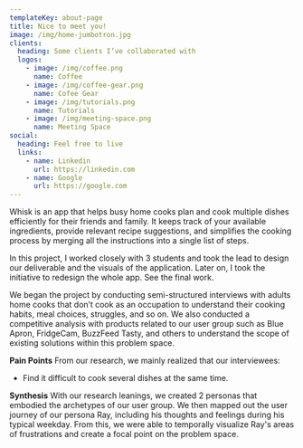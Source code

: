```yaml
---
templateKey: about-page
title: Nice to meet you!
image: /img/home-jumbotron.jpg
clients:
  heading: Some clients I’ve collaborated with
  logos:
    - image: /img/coffee.png
      name: Coffee
    - image: /img/coffee-gear.png
      name: Cofee Gear
    - image: /img/tutorials.png
      name: Tutorials
    - image: /img/meeting-space.png
      name: Meeting Space
social:
  heading: Feel free to live
  links:
    - name: Linkedin
      url: https://linkedin.com
    - name: Google
      url: https://google.com
---
```

Whisk is an app that helps busy home cooks plan and cook multiple dishes efficiently for their friends and family. It keeps track of your available ingredients, provide relevant recipe suggestions, and simplifies the cooking process by merging all the instructions into a single list of steps.

In this project, I worked closely with 3 students and took the lead to design our deliverable and the visuals of the application. Later on, I took the initiative to redesign the whole app. See the final work.


We began the project by conducting semi-structured interviews with adults home cooks that don’t cook as an occupation to understand their cooking habits, meal choices, struggles, and so on. We also conducted a competitive analysis with products related to our user group such as Blue Apron, FridgeCam, BuzzFeed Tasty, and others to understand the scope of existing solutions within this problem space.

**Pain Points**
From our research, we mainly realized that our interviewees:

* Find it difficult to cook several dishes at the same time.

**Synthesis**
With our research leanings, we created 2 personas that embodied the archetypes of our user group. We then mapped out the user journey of our persona Ray, including his thoughts and feelings during his typical weekday. From this, we were able to temporally visualize Ray's areas of frustrations and create a focal point on the problem space.
